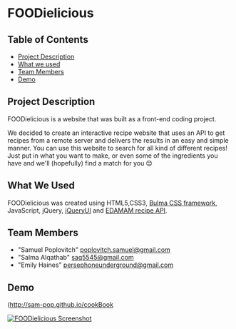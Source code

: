 # FOODielicious

## Table of Contents

* [Project Description](#desc)
* [What we used](#tech)
* [Team Members](#team-members)
* [Demo](#demo)

## <a name="dec"></a> Project Description

FOODielicious is a website that was built as a front-end coding project.

We decided to create an interactive recipe website that uses an API to get recipes from a remote server and delivers the results in an easy and simple manner. 
You can use this website to search for all kind of different recipes! Just put in what you want to make, or even some of the ingredients you have and we'll (hopefully) find a match for you 😊️ 

## <a name="tech"></a>What We Used

FOODielicious was created using HTML5,CSS3, [Bulma CSS framework](https://bulma.io/), JavaScript, jQuery, [jQueryUI](https://jqueryui.com/) and [EDAMAM recipe API](https://www.edamam.com/).

## <a name="team-members"></a>Team Members

* "Samuel Poplovitch" <poplovitch.samuel@gmail.com>
* "Salma Alqathab" <saq5545@gmail.com>
* "Emily Haines" <persephoneunderground@gmail.com>

## <a name="demo"></a>Demo
(http://sam-pop.github.io/cookBook

[![FOODielicious Screenshot](https://s7.postimg.cc/mrm7b8w97/foodielicious.png)](https://postimg.cc/image/dwld0q7gn/)

